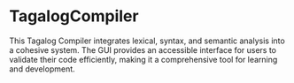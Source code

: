 # TagalogCompiler
This Tagalog Compiler integrates lexical, syntax, and semantic analysis into a cohesive system. The GUI provides an accessible interface for users to validate their code efficiently, making it a comprehensive tool for learning and development.
